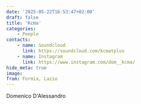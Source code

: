 ```yaml
---
date: '2025-05-22T16:53:47+02:00'
draft: false
title: 'Kcma'
categories:
    - People
contacts:
    - name: Soundcloud
      link: https://soundcloud.com/kcmatplus
    - name: Instagram
      link: https://www.instagram.com/dom__kcma/ 
hide_meta: true
image: 
from: Formia, Lazio
---
```


Domenico D'Alessandro 